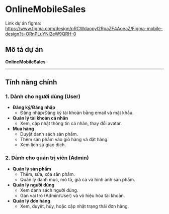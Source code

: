 # OnlineMobileSales
Link dự án figma: https://www.figma.com/design/pRCWdaopyI2RpaZF4AoeaZ/Figma-mobile-design?t=ORnPLuYNI2eW9QRH-0
## Mô tả dự án
**OnlineMobileSales** 

---

## Tính năng chính
### 1. **Dành cho người dùng (User)**  
- **Đăng ký/Đăng nhập**  
  - Đăng nhập/Đăng ký tài khoản bằng email và mật khẩu.  
- **Quản lý tài khoản cá nhân**  
  - Xem, cập nhật thông tin cá nhân, thay đổi avatar.  
- **Mua hàng**  
  - Duyệt danh sách sản phẩm.  
  - Thêm sản phẩm vào giỏ hàng và đặt hàng.  
  - Xem lịch sử giao dịch.  

### 2. **Dành cho quản trị viên (Admin)**  
- **Quản lý sản phẩm**  
  - Thêm, sửa, xóa sản phẩm.  
  - Quản lý danh mục, mô tả, giá cả và hình ảnh sản phẩm.  
- **Quản lý người dùng**  
  - Xem danh sách người dùng.  
  - Gán vai trò (Admin/User) và vô hiệu hóa tài khoản.  
- **Quản lý đơn hàng**  
  - Xem, duyệt, hủy, hoặc cập nhật trạng thái đơn hàng.  

